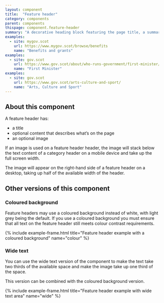 ```yaml
---
layout: component
title:  "Feature header"
category: components
parent: components
thispage: component.feature-header
summary: "A decorative heading block featuring the page title, a summary and an image."
examples:
  - site: mygov.scot
    url: https://www.mygov.scot/browse/benefits
    name: "Benefits and grants"
examples:
  - site: gov.scot
    url: https://www.gov.scot/about/who-runs-government/first-minister/
    name: "First Minister"
examples:
  - site: gov.scot
    url: https://www.gov.scot/arts-culture-and-sport/
    name: "Arts, Culture and Sport"
---
```


## About this component

A feature header has:

* a title
* optional content that describes what’s on the page
* an optional image

If an image is used on a feature header header, the image will stack below the text content of a category header on a mobile device and take up the full screen width.

The image will appear on the right-hand side of a feature header on a desktop, taking up half of the available width of the header.

## Other versions of this component

### Coloured background

Feature headers may use a coloured background instead of white, with light grey being the default. If you use a coloured background you must ensure that all text on the feature header still meets colour contrast requirements.

{% include example-frame.html title="Feature header example with a coloured background" name="colour" %}

### Wide text

You can use the wide text version of the component to make the text take two thirds of the available space and make the image take up one third of the space.

This version can be combined with the coloured background version.

{% include example-frame.html title="Feature header example with wide text area" name="wide" %}
